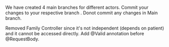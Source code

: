 We have created 4 main branches for different actors. Commit your changes to your respective branch . Donot commit any changes in Main branch. 

Removed Family Controller since it's not independent (depends on patient) and it cannot be accessed directly. Add @Valid annotation before @RequestBody.

